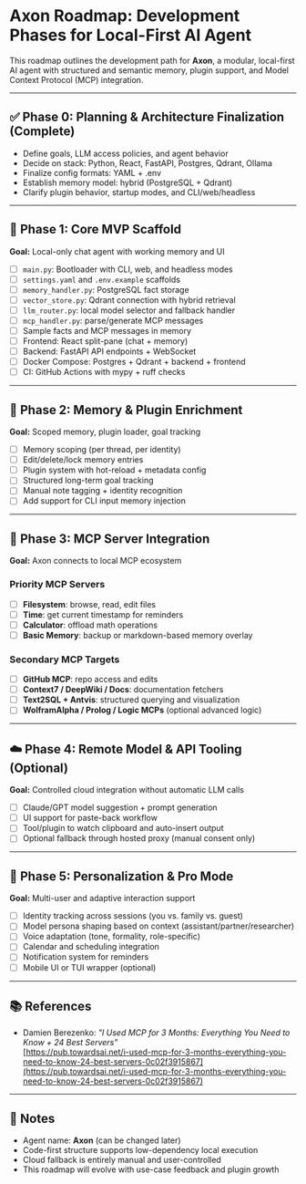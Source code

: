 # Axon Roadmap: Development Phases for Local-First AI Agent

This roadmap outlines the development path for **Axon**, a modular, local-first AI agent with structured and semantic memory, plugin support, and Model Context Protocol (MCP) integration.

---

## ✅ Phase 0: Planning & Architecture Finalization (Complete)
- Define goals, LLM access policies, and agent behavior
- Decide on stack: Python, React, FastAPI, Postgres, Qdrant, Ollama
- Finalize config formats: YAML + .env
- Establish memory model: hybrid (PostgreSQL + Qdrant)
- Clarify plugin behavior, startup modes, and CLI/web/headless

---

## 🚧 Phase 1: Core MVP Scaffold
**Goal:** Local-only chat agent with working memory and UI

- [ ] `main.py`: Bootloader with CLI, web, and headless modes
- [ ] `settings.yaml` and `.env.example` scaffolds
- [ ] `memory_handler.py`: PostgreSQL fact storage
- [ ] `vector_store.py`: Qdrant connection with hybrid retrieval
- [ ] `llm_router.py`: local model selector and fallback handler
- [ ] `mcp_handler.py`: parse/generate MCP messages
- [ ] Sample facts and MCP messages in memory
- [ ] Frontend: React split-pane (chat + memory)
- [ ] Backend: FastAPI API endpoints + WebSocket
- [ ] Docker Compose: Postgres + Qdrant + backend + frontend
- [ ] CI: GitHub Actions with mypy + ruff checks

---

## 🧠 Phase 2: Memory & Plugin Enrichment
**Goal:** Scoped memory, plugin loader, goal tracking

- [ ] Memory scoping (per thread, per identity)
- [ ] Edit/delete/lock memory entries
- [ ] Plugin system with hot-reload + metadata config
- [ ] Structured long-term goal tracking
- [ ] Manual note tagging + identity recognition
- [ ] Add support for CLI input memory injection

---

## 🔌 Phase 3: MCP Server Integration
**Goal:** Axon connects to local MCP ecosystem

### Priority MCP Servers
- [ ] **Filesystem**: browse, read, edit files
- [ ] **Time**: get current timestamp for reminders
- [ ] **Calculator**: offload math operations
- [ ] **Basic Memory**: backup or markdown-based memory overlay

### Secondary MCP Targets
- [ ] **GitHub MCP**: repo access and edits
- [ ] **Context7 / DeepWiki / Docs**: documentation fetchers
- [ ] **Text2SQL + Antvis**: structured querying and visualization
- [ ] **WolframAlpha / Prolog / Logic MCPs** (optional advanced logic)

---

## ☁️ Phase 4: Remote Model & API Tooling (Optional)
**Goal:** Controlled cloud integration without automatic LLM calls

- [ ] Claude/GPT model suggestion + prompt generation
- [ ] UI support for paste-back workflow
- [ ] Tool/plugin to watch clipboard and auto-insert output
- [ ] Optional fallback through hosted proxy (manual consent only)

---

## 🚀 Phase 5: Personalization & Pro Mode
**Goal:** Multi-user and adaptive interaction support

- [ ] Identity tracking across sessions (you vs. family vs. guest)
- [ ] Model persona shaping based on context (assistant/partner/researcher)
- [ ] Voice adaptation (tone, formality, role-specific)
- [ ] Calendar and scheduling integration
- [ ] Notification system for reminders
- [ ] Mobile UI or TUI wrapper (optional)

---

## 📚 References
- Damien Berezenko: *"I Used MCP for 3 Months: Everything You Need to Know + 24 Best Servers"*  
  [https://pub.towardsai.net/i-used-mcp-for-3-months-everything-you-need-to-know-24-best-servers-0c02f3915867](https://pub.towardsai.net/i-used-mcp-for-3-months-everything-you-need-to-know-24-best-servers-0c02f3915867)

---

## 📌 Notes
- Agent name: **Axon** (can be changed later)
- Code-first structure supports low-dependency local execution
- Cloud fallback is entirely manual and user-controlled
- This roadmap will evolve with use-case feedback and plugin growth

